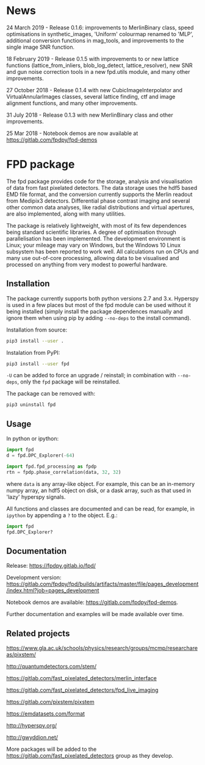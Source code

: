 News
====
24 March 2019 - Release 0.1.6: improvements to MerlinBinary class, speed optimisations in synthetic_images, 'Uniform' colourmap renamed to 'MLP', additional conversion functions in mag_tools, and improvements to the single image SNR function.

18 February 2019 - Release 0.1.5 with improvements to or new lattice functions 
(lattice_from_inliers, blob_log_detect, lattice_resolver), 
new SNR and gun noise correction tools in a new fpd.utils module, and many other improvements.

27 October 2018 - Release 0.1.4 with new CubicImageInterpolator and VirtualAnnularImages classes, 
several lattice finding, ctf and image alignment functions, and many other improvements.

31 July 2018 - Release 0.1.3 with new MerlinBinary class and other improvements.

25 Mar 2018 - Notebook demos are now available at https://gitlab.com/fpdpy/fpd-demos


FPD package
===========

The fpd package provides code for the storage, analysis and visualisation
of data from fast pixelated detectors. The data storage uses the hdf5 based 
EMD file format, and the conversion currently supports the Merlin readout from 
Medipix3 detectors. Differential phase contrast imaging and several other common
data analyses, like radial distributions and virtual apertures, are also 
implemented, along with many utilities.

The package is relatively lightweight, with most of its few dependences being
standard scientific libraries. A degree of optimisation through parallelisation has
been implemented. The development environment is Linux; your mileage may vary on 
Windows, but the Windows 10 Linux subsystem has been reported to work well. All
calculations run on CPUs and many use out-of-core processing, allowing data to be
visualised and processed on anything from very modest to powerful hardware.


Installation
------------

The package currently supports both python versions 2.7 and 3.x. Hyperspy is
used in a few places but most of the fpd module can be used without it being 
installed (simply install the package dependences manually and ignore them when
using pip by adding ``--no-deps`` to the install command).

Installation from source:

```bash
pip3 install --user .
```

Instalation from PyPI:

```bash
pip3 install --user fpd
```

``-U`` can be added to force an upgrade / reinstall; in combination with ``--no-deps``,
only the ``fpd`` package will be reinstalled.

The package can be removed with:

```bash
pip3 uninstall fpd
```


Usage
-----
In python or ipython:

```python
import fpd
d = fpd.DPC_Explorer(-64)
```

```python
import fpd.fpd_processing as fpdp
rtn = fpdp.phase_correlation(data, 32, 32)
```
where `data` is any array-like object. For example, this can be an in-memory 
numpy array, an hdf5 object on disk, or a dask array, such as that used in 
'lazy' hyperspy signals.

All functions and classes are documented and can be read, for example, in `ipython`
by appending a `?` to the object. E.g.:

```python
import fpd
fpd.DPC_Explorer?
```

Documentation
-------------
Release: https://fpdpy.gitlab.io/fpd/

Development version: https://gitlab.com/fpdpy/fpd/builds/artifacts/master/file/pages_development/index.html?job=pages_development

Notebook demos are available: https://gitlab.com/fpdpy/fpd-demos.

Further documentation and examples will be made available over time.


Related projects
----------------

https://www.gla.ac.uk/schools/physics/research/groups/mcmp/researchareas/pixstem/

http://quantumdetectors.com/stem/

https://gitlab.com/fast_pixelated_detectors/merlin_interface

https://gitlab.com/fast_pixelated_detectors/fpd_live_imaging

https://gitlab.com/pixstem/pixstem

https://emdatasets.com/format

http://hyperspy.org/

http://gwyddion.net/

More packages will be added to the https://gitlab.com/fast_pixelated_detectors
group as they develop.

